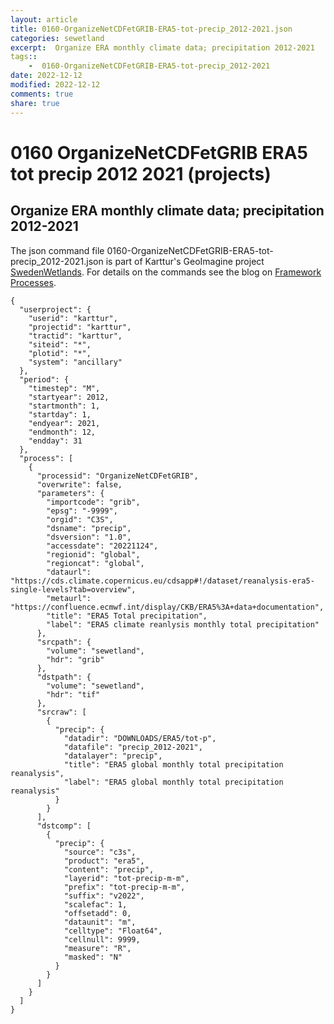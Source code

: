 ```yaml
---
layout: article
title: 0160-OrganizeNetCDFetGRIB-ERA5-tot-precip_2012-2021.json
categories: sewetland
excerpt:  Organize ERA monthly climate data; precipitation 2012-2021 
tags:: 
    -  0160-OrganizeNetCDFetGRIB-ERA5-tot-precip_2012-2021
date: 2022-12-12
modified: 2022-12-12
comments: true
share: true
---
```


#  0160 OrganizeNetCDFetGRIB ERA5 tot precip 2012 2021 (projects)

##  Organize ERA monthly climate data; precipitation 2012-2021 

The json command file <span class='file'>0160-OrganizeNetCDFetGRIB-ERA5-tot-precip_2012-2021.json</span> is part of Karttur's GeoImagine project [<span class='project'>SwedenWetlands</span>](https://karttur.github.io/geoimagine03-proj-wetland-se/index.html). For details on the commands see the blog on [Framework Processes](https://karttur.github.io/geoimagine03-docs-procpack/).

```
{
  "userproject": {
    "userid": "karttur",
    "projectid": "karttur",
    "tractid": "karttur",
    "siteid": "*",
    "plotid": "*",
    "system": "ancillary"
  },
  "period": {
    "timestep": "M",
    "startyear": 2012,
    "startmonth": 1,
    "startday": 1,
    "endyear": 2021,
    "endmonth": 12,
    "endday": 31
  },
  "process": [
    {
      "processid": "OrganizeNetCDFetGRIB",
      "overwrite": false,
      "parameters": {
        "importcode": "grib",
        "epsg": "-9999",
        "orgid": "C3S",
        "dsname": "precip",
        "dsversion": "1.0",
        "accessdate": "20221124",
        "regionid": "global",
        "regioncat": "global",
        "dataurl": "https://cds.climate.copernicus.eu/cdsapp#!/dataset/reanalysis-era5-single-levels?tab=overview",
        "metaurl": "https://confluence.ecmwf.int/display/CKB/ERA5%3A+data+documentation",
        "title": "ERA5 Total precipitation",
        "label": "ERA5 climate reanlysis monthly total precipitation"
      },
      "srcpath": {
        "volume": "sewetland",
        "hdr": "grib"
      },
      "dstpath": {
        "volume": "sewetland",
        "hdr": "tif"
      },
      "srcraw": [
        {
          "precip": {
            "datadir": "DOWNLOADS/ERA5/tot-p",
            "datafile": "precip_2012-2021",
            "datalayer": "precip",
            "title": "ERA5 global monthly total precipitation reanalysis",
            "label": "ERA5 global monthly total precipitation reanalysis"
          }
        }
      ],
      "dstcomp": [
        {
          "precip": {
            "source": "c3s",
            "product": "era5",
            "content": "precip",
            "layerid": "tot-precip-m-m",
            "prefix": "tot-precip-m-m",
            "suffix": "v2022",
            "scalefac": 1,
            "offsetadd": 0,
            "dataunit": "m",
            "celltype": "Float64",
            "cellnull": 9999,
            "measure": "R",
            "masked": "N"
          }
        }
      ]
    }
  ]
}
```
